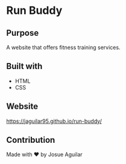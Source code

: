 # Run Buddy

## Purpose
A website that offers fitness training services.

## Built with
* HTML
* CSS

## Website
https://jaguilar95.github.io/run-buddy/

## Contribution
Made with ❤️ by Josue Aguilar
